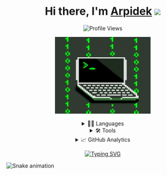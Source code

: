 <h1 align="center">Hi there, I'm <a href="https://arpidek.github.io">Arpidek</a> <img src="https://media.giphy.com/media/hvRJCLFzcasrR4ia7z/giphy.gif" width="25px"> </h1>

<div align="center">
  
  ![Profile Views](https://komarev.com/ghpvc/?username=arpidek)
  
</div>
  
<p align="center">
  <img width="250px" height="200px" src="./img/0101.gif" />
</p>

<details align="center">
  <summary>👨‍💻 Languages</summary>
  <h3>Languages</h3>
  <div>
    <img width="50px" height="50px" src="https://cdn.jsdelivr.net/gh/devicons/devicon/icons/java/java-original-wordmark.svg" />
    <img width="50px" height="50px" src="https://cdn.jsdelivr.net/gh/devicons/devicon/icons/cplusplus/cplusplus-original.svg" />
    <img width="50px" height="50px" src="https://cdn.jsdelivr.net/gh/devicons/devicon/icons/csharp/csharp-original.svg" />
    <img width="50px" height="50px" src="https://cdn.jsdelivr.net/gh/devicons/devicon/icons/python/python-original.svg" />
    <img width="50px" height="50px" src="https://cdn.jsdelivr.net/gh/devicons/devicon/icons/javascript/javascript-original.svg" />
    <img width="50px" height="50px" src="https://cdn.jsdelivr.net/gh/devicons/devicon/icons/haskell/haskell-original.svg" />
    <img width="50px" height="50px" src="https://cdn.jsdelivr.net/gh/devicons/devicon/icons/rust/rust-plain.svg" />
    <img width="50px" height="50px" src="https://cdn.jsdelivr.net/gh/devicons/devicon/icons/php/php-original.svg" />
    <img width="50px" height="50px" src="https://cdn.jsdelivr.net/gh/devicons/devicon/icons/html5/html5-original.svg" />
    <img width="50px" height="50px" src="https://cdn.jsdelivr.net/gh/devicons/devicon/icons/css3/css3-original.svg" />
    <img width="50px" height="50px" src="https://cdn.jsdelivr.net/gh/devicons/devicon/icons/perl/perl-original.svg" />
  </div>
</details>

<details align="center">
  <summary>🛠️ Tools</summary>
  <h3>Tools</h3>
  <div>
    <h4>Here are some tools I use in my daily life</h4>
  </div>
</details>

<details align="center">
  <summary>📈 GitHub Analytics</summary>
  <h3>GitHub Analytics</h3>
  <div>
    <a href="https://github.com/Arpidek" />
    <img height="150px" src="https://github-readme-stats.vercel.app/api?username=Arpidek&show_icons=true&theme=dark" />
    <img height="150px" src="https://github-readme-stats.vercel.app/api/top-langs/?username=Arpidek&theme=dark" />
  </div>
</details>

<div align="center">
  
  [![Typing SVG](https://readme-typing-svg.herokuapp.com?color=%2339EB00&center=true&lines=I'm+Arpidek;S.+Developer+%26+R.+Engineer;%2B10+years+of+experience;I+love+Programming+%26+Hacking)](https://git.io/typing-svg)    
  
</div>

![Snake animation](https://github.com/Arpidek/Arpidek/blob/output/github-contribution-grid-snake.svg)
